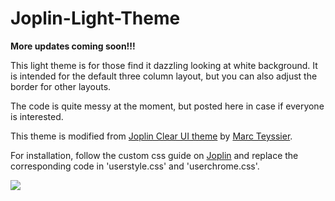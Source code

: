 # Joplin-Light-Theme

**More updates coming soon!!!**

This light theme is for those find it dazzling looking at white background. It is intended for the default three column layout, but you can also adjust the border for other layouts. 

The code is quite messy at the moment, but posted here in case if everyone is interested.

This theme is modified from [Joplin Clear UI theme](https://github.com/marcteys/joplin-theme-clearUI) by [Marc Teyssier](https://github.com/marcteys).

For installation, follow the custom css guide on [Joplin](https://joplinapp.org/) and replace the corresponding code in 'userstyle.css' and 'userchrome.css'.

![](https://github.com/LongBay/Joplin-LightUI-Theme/blob/main/Screenshot.png)

